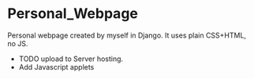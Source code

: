 # Personal_Webpage

Personal webpage created by myself in Django.
It uses plain CSS+HTML, no JS.

* TODO upload to Server hosting.
* Add Javascript applets
